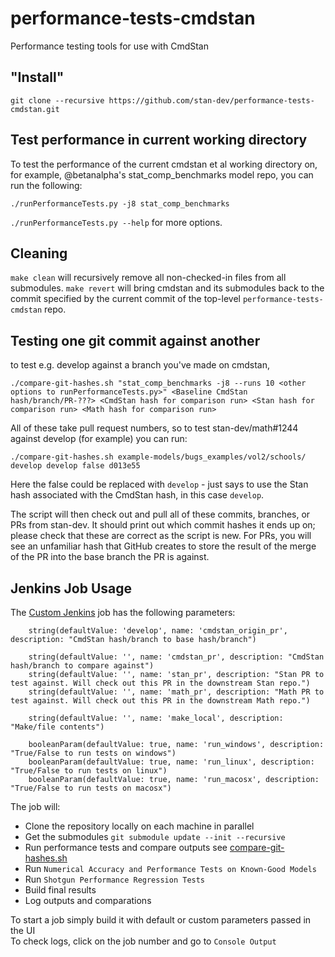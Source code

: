# performance-tests-cmdstan
Performance testing tools for use with CmdStan

## "Install"

```
git clone --recursive https://github.com/stan-dev/performance-tests-cmdstan.git
```

## Test performance in current working directory

To test the performance of the current cmdstan et al working directory on, for example, @betanalpha's stat_comp_benchmarks model repo, you can run the following:
```
./runPerformanceTests.py -j8 stat_comp_benchmarks
```

`./runPerformanceTests.py --help` for more options.

## Cleaning
`make clean` will recursively remove all non-checked-in files from all submodules. `make revert` will bring cmdstan and its submodules back to the commit specified by the current commit of the top-level `performance-tests-cmdstan` repo.

## Testing one git commit against another
to test e.g. develop against a branch you've made on cmdstan,
```
./compare-git-hashes.sh "stat_comp_benchmarks -j8 --runs 10 <other options to runPerformanceTests.py>" <Baseline CmdStan hash/branch/PR-???> <CmdStan hash for comparison run> <Stan hash for comparison run> <Math hash for comparison run>
```

All of these take pull request numbers, so to test stan-dev/math#1244 against develop (for example) you can run:
```
./compare-git-hashes.sh example-models/bugs_examples/vol2/schools/ develop develop false d013e55
```
Here the false could be replaced with `develop` - just says to use the Stan hash associated with the CmdStan hash, in this case `develop`.

The script will then check out and pull all of these commits, branches, or PRs from stan-dev. It should print out which commit hashes it ends up on; please check that these are correct as the script is new. For PRs, you will see an unfamiliar hash that GitHub creates to store the result of the merge of the PR into the base branch the PR is against.

## Jenkins Job Usage

The [Custom Jenkins](https://jenkins.mc-stan.org/job/CmdStan%20Performance%20Tests/job/Custom/) job has the following parameters:  
```
    string(defaultValue: 'develop', name: 'cmdstan_origin_pr', description: "CmdStan hash/branch to base hash/branch")

    string(defaultValue: '', name: 'cmdstan_pr', description: "CmdStan hash/branch to compare against")
    string(defaultValue: '', name: 'stan_pr', description: "Stan PR to test against. Will check out this PR in the downstream Stan repo.")
    string(defaultValue: '', name: 'math_pr', description: "Math PR to test against. Will check out this PR in the downstream Math repo.")

    string(defaultValue: '', name: 'make_local', description: "Make/file contents")

    booleanParam(defaultValue: true, name: 'run_windows', description: "True/False to run tests on windows")
    booleanParam(defaultValue: true, name: 'run_linux', description: "True/False to run tests on linux")
    booleanParam(defaultValue: true, name: 'run_macosx', description: "True/False to run tests on macosx")
```

The job will:
- Clone the repository locally on each machine in parallel
- Get the submodules `git submodule update --init --recursive`
- Run performance tests and compare outputs see [compare-git-hashes.sh](https://github.com/stan-dev/Performance-tests-cmdstan/blob/master/compare-git-hashes.sh)
- Run `Numerical Accuracy and Performance Tests on Known-Good Models`
- Run `Shotgun Performance Regression Tests`
- Build final results
- Log outputs and comparations  

  
 To start a job simply build it with default or custom parameters passed in the UI  
 To check logs, click on the job number and go to `Console Output`  